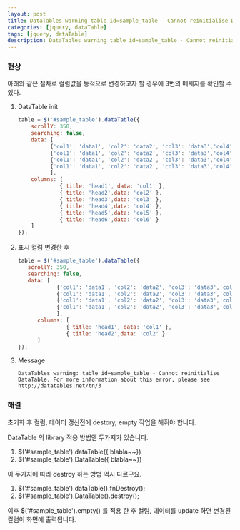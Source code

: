 ```yaml
---
layout: post
title: DataTables warning table id=sample_table - Cannot reinitialise DataTable ~ 
categories: [jquery, dataTable]
tags: [jquery, dataTable]
description: DataTables warning table id=sample_table - Cannot reinitialise DataTable. For more information about this error,  please see datatables.net/tn/3
---
```


### 현상
아래와 같은 절차로 컬럼값을 동적으로 변경하고자 할 경우에 3번의 메세지를 확인할 수 있다.
1. DataTable init  

   ```javascript
   table = $('#sample_table').dataTable({
       scrollY: 350,
       searching: false,
       data: [
             {'col1': 'data1', 'col2': 'data2', 'col3': 'data3','col4': 'data4', 'col5': 'data5', 'col6': 'data6' },
             {'col1': 'data1', 'col2': 'data2', 'col3': 'data3','col4': 'data4', 'col5': 'data5', 'col6': 'data6' },
             {'col1': 'data1', 'col2': 'data2', 'col3': 'data3','col4': 'data4', 'col5': 'data5', 'col6': 'data6' },
             {'col1': 'data1', 'col2': 'data2', 'col3': 'data3','col4': 'data4', 'col5': 'data5', 'col6': 'data6' }
             ],
       columns: [
                { title: 'head1', data: 'col1' },
                { title: 'head2',data: 'col2' },
                { title: 'head3',data: 'col3' },
                { title: 'head4',data: 'col4' },
                { title: 'head5',data: 'col5' },
                { title: 'head6',data: 'col6' }
       ]
   });

   ```
2. 표시 컬럼 변경한 후
    
   ``` javascript
   table = $('#sample_table').dataTable({
      scrollY: 350,
      searching: false,
      data: [
               {'col1': 'data1', 'col2': 'data2', 'col3': 'data3','col4': 'data4', 'col5': 'data5', 'col6': 'data6' },
               {'col1': 'data1', 'col2': 'data2', 'col3': 'data3','col4': 'data4', 'col5': 'data5', 'col6': 'data6' },
               {'col1': 'data1', 'col2': 'data2', 'col3': 'data3','col4': 'data4', 'col5': 'data5', 'col6': 'data6' },
               {'col1': 'data1', 'col2': 'data2', 'col3': 'data3','col4': 'data4', 'col5': 'data5', 'col6': 'data6' }
               ],
         columns: [
                  { title: 'head1', data: 'col1' },
                  { title: 'head2',data: 'col2' }
         ]
   });
   ```
3. Message
   ```
   DataTables warning: table id=sample_table - Cannot reinitialise DataTable. For more information about this error, please see http://datatables.net/tn/3
   ```


### 해결

초기화 후 컬럼, 데이터 갱신전에 destory, empty 작업을 해줘야 합니다. 

DataTable 의 library 적용 방법엔 두가지가 있습니다. 
1. $('#sample_table').dataTable({ blabla~~})
2. $('#sample_table').DataTable({ blabla~~})

이 두가지에 따라 destroy 하는 방법 역시 다르구요.

1. $('#sample_table').dataTable().fnDestroy();
2. $('#sample_table').DataTable().destroy();

이후 $('#sample_table').empty() 를 적용 한 후 컬럼, 데이터를 update 하면 변경된 컬럼이 화면에 출력됩니다. 